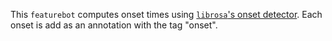 This `featurebot` computes onset times using [`librosa`'s onset detector](https://librosa.github.io/librosa/generated/librosa.onset.onset_detect.html#librosa-onset-onset-detect).  Each onset is add as an annotation with the tag "onset".